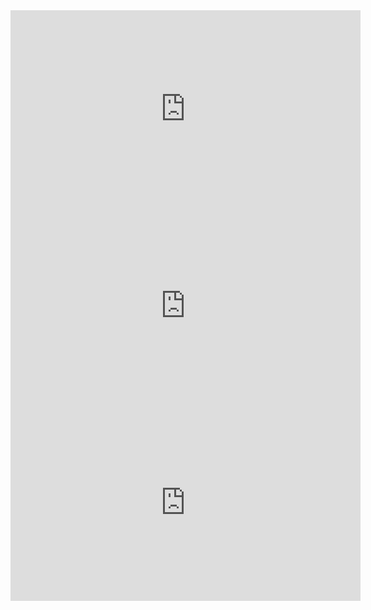 <iframe width="560" height="315" src="https://www.youtube.com/embed/WlOii3-GMVw?si=P519HNFW9VObegbU" title="YouTube video player" frameborder="0" allow="accelerometer; autoplay; clipboard-write; encrypted-media; gyroscope; picture-in-picture; web-share" allowfullscreen></iframe>


<iframe width="560" height="315" src="https://www.youtube.com/embed/Misd0_d_5dw?si=bxpbmDEDZmlKoKAL" title="YouTube video player" frameborder="0" allow="accelerometer; autoplay; clipboard-write; encrypted-media; gyroscope; picture-in-picture; web-share" allowfullscreen></iframe>



<iframe width="560" height="315" src="https://www.youtube.com/embed/Cl7y1co2o6c?si=FCZEINDk0npv8Rsy" title="YouTube video player" frameborder="0" allow="accelerometer; autoplay; clipboard-write; encrypted-media; gyroscope; picture-in-picture; web-share" allowfullscreen></iframe>
